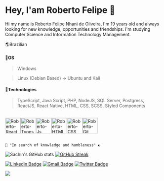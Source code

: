 # Hey, I'am Roberto Felipe  🌌

Hi my name is Roberto Felipe Nhani de Oliveira, I'm 19 years old and always looking for new knowledge, opportunities and friendships. I'm studying Computer Science and Information Technology Management.

🌎Brazilian

#### 🔹OS 
> Windows

> Linux (Debian Based) -> Ubuntu and Kali

#### 🔹Technologies
>  TypeScript, Java Script, PHP, NodeJS, SQL Server, Postgress, ReactJS, React Native, HTML, CSS, SCSS, Styled Components

  <br>
  
  <div style="display: flex" width="100%">
   <img align="center" alt="Roberto-React" height="50em" src="https://iconape.com/wp-content/files/ec/371378/svg/371378.svg"> 
   <img align="center" alt="Roberto-Typescript" height="50em" src="https://cdn.jsdelivr.net/gh/devicons/devicon/icons/typescript/typescript-original.svg">
   <img align="center" alt="Roberto-Js" height="50em" src="https://upload.wikimedia.org/wikipedia/commons/thumb/9/99/Unofficial_JavaScript_logo_2.svg/800px-Unofficial_JavaScript_logo_2.svg.png">
   <img align="center" alt="Roberto-HTML" height="50em" src="https://cdn.jsdelivr.net/gh/devicons/devicon/icons/html5/html5-plain-wordmark.svg">
   <img align="center" alt="Roberto-CSS" height="50em" src="https://cdn.jsdelivr.net/gh/devicons/devicon/icons/css3/css3-plain-wordmark.svg">
   <img align="center" alt="Roberto-Git" height="50em" src="https://cdn.jsdelivr.net/gh/devicons/devicon/icons/git/git-plain-wordmark.svg"> 
  </div>      
  
  <br>

  
    🧠 "In search of knowledge and humbleness" ☯
    


 ![Sachin's GitHub stats](https://github-readme-stats.vercel.app/api?username=RobertooFelipe&show_icons=true&theme=dark&title_color=FFF&text_color=F2E9DB)  [![GitHub Streak](https://streak-stats.demolab.com?user=RobertooFelipe&theme=dark)](https://git.io/streak-stats) 
    
   

[![Linkedin Badge](https://img.shields.io/badge/-Linkedin-blue?style=flat-square&labelColor=blue&logo=linkedin&logoColor=white&link=https://www.linkedin.com/in/roberto-felipe-nhani-de-oliveira-b96a40209/)](https://www.linkedin.com/in/roberto-felipe-nhani-de-oliveira-b96a40209/) 
[![Gmail Badge](https://img.shields.io/badge/-Gmail-blue?style=flat-square&logo=Gmail&logoColor=white&link=mailto:feliperoberto092@gmail.com)](mailto:feliperoberto092@gmail.com) 
[![Twitter Badge](https://img.shields.io/badge/-Instagram-blue?style=flat-square&labelColor=blue&logo=instagram&logoColor=white&link=https://www.instagram.com/devteam.on/)](https://www.instagram.com/devteam.on/) 



 <img  src="https://raw.githubusercontent.com/Trilokia/Trilokia/379277808c61ef204768a61bbc5d25bc7798ccf1/bottom_header.svg" />

